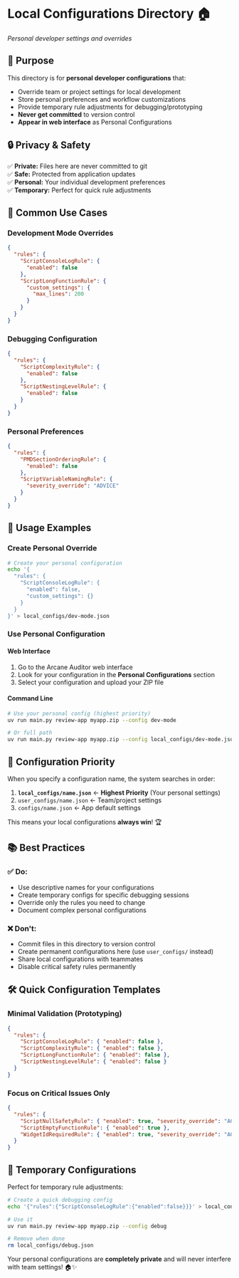 # Local Configurations Directory 🏠

*Personal developer settings and overrides*

## 🎯 Purpose

This directory is for **personal developer configurations** that:
- Override team or project settings for local development
- Store personal preferences and workflow customizations
- Provide temporary rule adjustments for debugging/prototyping
- **Never get committed** to version control
- **Appear in web interface** as Personal Configurations

## 🔒 Privacy & Safety

✅ **Private:** Files here are never committed to git  
✅ **Safe:** Protected from application updates  
✅ **Personal:** Your individual development preferences  
✅ **Temporary:** Perfect for quick rule adjustments  

## 🚀 Common Use Cases

### Development Mode Overrides
```json
{
  "rules": {
    "ScriptConsoleLogRule": {
      "enabled": false
    },
    "ScriptLongFunctionRule": {
      "custom_settings": {
        "max_lines": 200
      }
    }
  }
}
```

### Debugging Configuration
```json
{
  "rules": {
    "ScriptComplexityRule": {
      "enabled": false
    },
    "ScriptNestingLevelRule": {
      "enabled": false
    }
  }
}
```

### Personal Preferences
```json
{
  "rules": {
    "PMDSectionOrderingRule": {
      "enabled": false
    },
    "ScriptVariableNamingRule": {
      "severity_override": "ADVICE"
    }
  }
}
```

## 📁 Usage Examples

### Create Personal Override
```bash
# Create your personal configuration
echo '{
  "rules": {
    "ScriptConsoleLogRule": {
      "enabled": false,
      "custom_settings": {}
    }
  }
}' > local_configs/dev-mode.json
```

### Use Personal Configuration

#### Web Interface
1. Go to the Arcane Auditor web interface
2. Look for your configuration in the **Personal Configurations** section
3. Select your configuration and upload your ZIP file

#### Command Line
```bash
# Use your personal config (highest priority)
uv run main.py review-app myapp.zip --config dev-mode

# Or full path
uv run main.py review-app myapp.zip --config local_configs/dev-mode.json
```

## 🎯 Configuration Priority

When you specify a configuration name, the system searches in order:
1. **`local_configs/name.json`** ← **Highest Priority** (Your personal settings)
2. `user_configs/name.json` ← Team/project settings
3. `configs/name.json` ← App default settings

This means your local configurations **always win**! 🏆

## 📚 Best Practices

### ✅ Do:
- Use descriptive names for your configurations
- Create temporary configs for specific debugging sessions
- Override only the rules you need to change
- Document complex personal configurations

### ❌ Don't:
- Commit files in this directory to version control
- Create permanent configurations here (use `user_configs/` instead)
- Share local configurations with teammates
- Disable critical safety rules permanently

## 🛠️ Quick Configuration Templates

### Minimal Validation (Prototyping)
```json
{
  "rules": {
    "ScriptConsoleLogRule": { "enabled": false },
    "ScriptComplexityRule": { "enabled": false },
    "ScriptLongFunctionRule": { "enabled": false },
    "ScriptNestingLevelRule": { "enabled": false }
  }
}
```

### Focus on Critical Issues Only
```json
{
  "rules": {
    "ScriptNullSafetyRule": { "enabled": true, "severity_override": "ACTION" },
    "ScriptEmptyFunctionRule": { "enabled": true },
    "WidgetIdRequiredRule": { "enabled": true, "severity_override": "ACTION" }
  }
}
```

## 🔄 Temporary Configurations

Perfect for temporary rule adjustments:
```bash
# Create a quick debugging config
echo '{"rules":{"ScriptConsoleLogRule":{"enabled":false}}}' > local_configs/debug.json

# Use it
uv run main.py review-app myapp.zip --config debug

# Remove when done
rm local_configs/debug.json
```

Your personal configurations are **completely private** and will never interfere with team settings! 🏠✨

